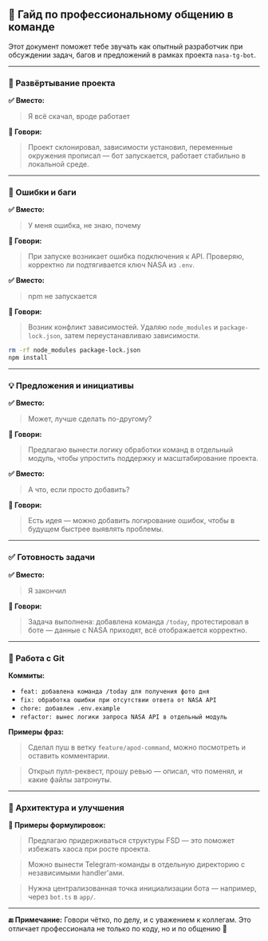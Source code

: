 ## 🧠 Гайд по профессиональному общению в команде

Этот документ поможет тебе звучать как опытный разработчик при обсуждении задач, багов и предложений в рамках проекта `nasa-tg-bot`.

---

### 🚀 Развёртывание проекта
**✅ Вместо:**
> Я всё скачал, вроде работает

**🔁 Говори:**
> Проект склонировал, зависимости установил, переменные окружения прописал — бот запускается, работает стабильно в локальной среде.

---

### 🐞 Ошибки и баги
**✅ Вместо:**
> У меня ошибка, не знаю, почему

**🔁 Говори:**
> При запуске возникает ошибка подключения к API. Проверяю, корректно ли подтягивается ключ NASA из `.env`.

**✅ Вместо:**
> npm не запускается

**🔁 Говори:**
> Возник конфликт зависимостей. Удаляю `node_modules` и `package-lock.json`, затем переустанавливаю зависимости.

```bash
rm -rf node_modules package-lock.json
npm install
```

---

### 💡 Предложения и инициативы
**✅ Вместо:**
> Может, лучше сделать по-другому?

**🔁 Говори:**
> Предлагаю вынести логику обработки команд в отдельный модуль, чтобы упростить поддержку и масштабирование проекта.

**✅ Вместо:**
> А что, если просто добавить?

**🔁 Говори:**
> Есть идея — можно добавить логирование ошибок, чтобы в будущем быстрее выявлять проблемы.

---

### ✅ Готовность задачи
**✅ Вместо:**
> Я закончил

**🔁 Говори:**
> Задача выполнена: добавлена команда `/today`, протестировал в боте — данные с NASA приходят, всё отображается корректно.

---

### 🔄 Работа с Git
**Коммиты:**
- `feat: добавлена команда /today для получения фото дня`
- `fix: обработка ошибки при отсутствии ответа от NASA API`
- `chore: добавлен .env.example`
- `refactor: вынес логики запроса NASA API в отдельный модуль`

**Примеры фраз:**
> Сделал пуш в ветку `feature/apod-command`, можно посмотреть и оставить комментарии.

> Открыл пулл-реквест, прошу ревью — описал, что поменял, и какие файлы затронуты.

---

### 🧱 Архитектура и улучшения
**🔁 Примеры формулировок:**
> Предлагаю придерживаться структуры FSD — это поможет избежать хаоса при росте проекта.

> Можно вынести Telegram-команды в отдельную директорию с независимыми handler'ами.

> Нужна централизованная точка инициализации бота — например, через `bot.ts` в `app/`.

---

**🔚 Примечание:**
Говори чётко, по делу, и с уважением к коллегам. Это отличает профессионала не только по коду, но и по общению 💬

